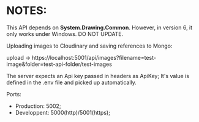 # NOTES:

This API depends on **System.Drawing.Common**. However, in version 6, it only works under Windows.
DO NOT UPDATE.

Uploading images to Cloudinary and saving references to Mongo:

upload -> https://localhost:5001/api/images?filename=test-image&folder=test-api-folder/test-images

The server expects an Api key passed in headers as ApiKey; It's value is defined in the .env file and picked up automatically.

Ports: 
- Production: 5002;
- Developpent: 5000(http)/5001(https);
